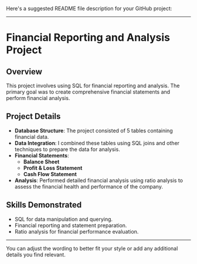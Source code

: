 Here's a suggested README file description for your GitHub project:

---

# Financial Reporting and Analysis Project

## Overview
This project involves using SQL for financial reporting and analysis. The primary goal was to create comprehensive financial statements and perform financial analysis.

## Project Details
- **Database Structure**: The project consisted of 5 tables containing financial data.
- **Data Integration**: I combined these tables using SQL joins and other techniques to prepare the data for analysis.
- **Financial Statements**: 
  - **Balance Sheet**
  - **Profit & Loss Statement**
  - **Cash Flow Statement**
- **Analysis**: Performed detailed financial analysis using ratio analysis to assess the financial health and performance of the company.

## Skills Demonstrated
- SQL for data manipulation and querying.
- Financial reporting and statement preparation.
- Ratio analysis for financial performance evaluation.

---

You can adjust the wording to better fit your style or add any additional details you find relevant.
